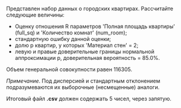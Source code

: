 Представлен набор данных о городских квартирах. Рассчитайте следующие величины:

* Оценку отношения R параметров 'Полная площадь квартиры' (full_sq) и 'Количество комнат' (num_room);
* стандартную ошибку данной оценки;
* долю p квартир, у которых 'Материал стен' = 2;
* левую и правые доверительные границы нормальной аппроксимации p, доверительная вероятность = 85.0%.

Объем генеральной совокупности равен 116305.    

*Примечание*. Под дисперсией и стандартным отклонением подразумеваются их выборочные (несмещенные) аналоги.
    
Итоговый файл **.csv** должен содержать 5 чисел, через запятую.